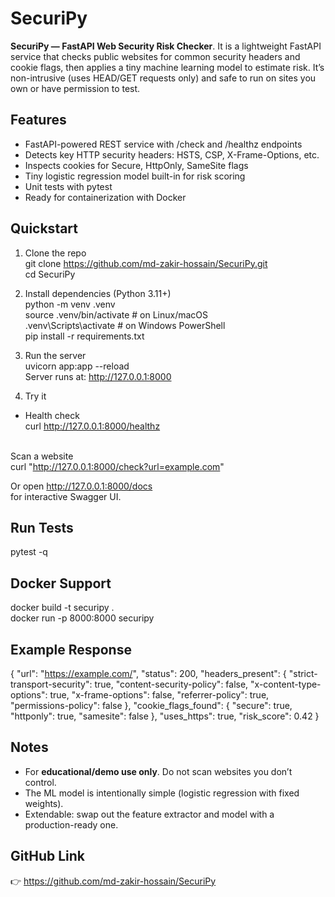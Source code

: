 # SecuriPy
**SecuriPy — FastAPI Web Security Risk Checker**. It is a lightweight FastAPI service that checks public websites for common security headers and cookie flags, then applies a tiny machine learning model to estimate risk. It’s non-intrusive (uses HEAD/GET requests only) and safe to run on sites you own or have permission to test.

## Features
* FastAPI-powered REST service with /check and /healthz endpoints <br>
* Detects key HTTP security headers: HSTS, CSP, X-Frame-Options, etc. <br>
* Inspects cookies for Secure, HttpOnly, SameSite flags <br>
* Tiny logistic regression model built-in for risk scoring <br>
* Unit tests with pytest <br>
* Ready for containerization with Docker <br>

## Quickstart
1. Clone the repo <br>
git clone https://github.com/md-zakir-hossain/SecuriPy.git <br>
cd SecuriPy

2. Install dependencies (Python 3.11+) <br>
python -m venv .venv <br>
source .venv/bin/activate   # on Linux/macOS <br>
.venv\Scripts\activate      # on Windows PowerShell <br>
pip install -r requirements.txt

3. Run the server <br>
uvicorn app:app --reload <br>
Server runs at: http://127.0.0.1:8000

4. Try it

* Health check <br>
curl http://127.0.0.1:8000/healthz <br> <br>

Scan a website <br>
curl "http://127.0.0.1:8000/check?url=example.com" <br>

Or open http://127.0.0.1:8000/docs <br>
 for interactive Swagger UI.

## Run Tests
pytest -q

## Docker Support
docker build -t securipy . <br>
docker run -p 8000:8000 securipy

## Example Response
{
  "url": "https://example.com/",
  "status": 200,
  "headers_present": {
    "strict-transport-security": true,
    "content-security-policy": false,
    "x-content-type-options": true,
    "x-frame-options": false,
    "referrer-policy": true,
    "permissions-policy": false
  },
  "cookie_flags_found": {
    "secure": true,
    "httponly": true,
    "samesite": false
  },
  "uses_https": true,
  "risk_score": 0.42
}

## Notes

* For **educational/demo use only**. Do not scan websites you don’t control. <br>
* The ML model is intentionally simple (logistic regression with fixed weights).
* Extendable: swap out the feature extractor and model with a production-ready one.

## GitHub Link
👉 https://github.com/md-zakir-hossain/SecuriPy
